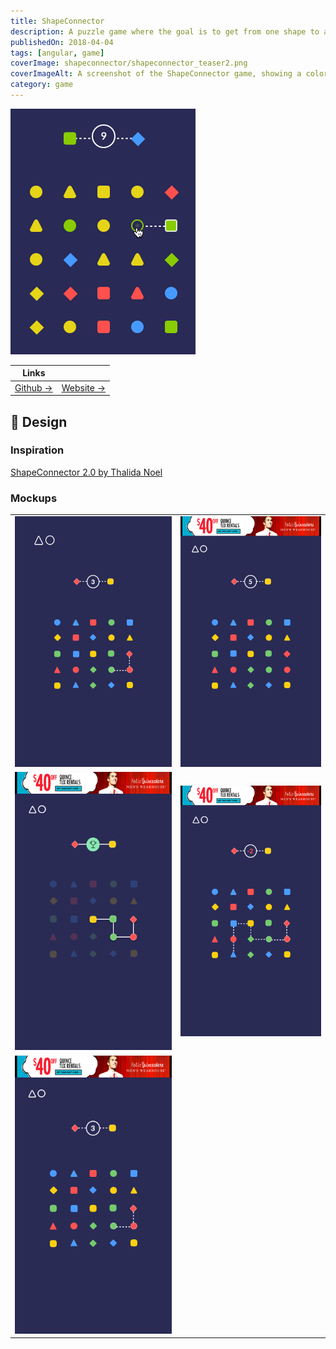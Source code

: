 ```yaml
---
title: ShapeConnector
description: A puzzle game where the goal is to get from one shape to another in a specified amount of moves.
publishedOn: 2018-04-04
tags: [angular, game]
coverImage: shapeconnector/shapeconnector_teaser2.png
coverImageAlt: A screenshot of the ShapeConnector game, showing a colorful grid with various shapes
category: game
---
```


![gameplay.gif](shapeconnector/gameplay.gif)

| Links | |
| ------ | ------- |
| [Github →](https://github.com/thalida/ShapeConnector) | [Website →](http://thalida.github.io/shapeconnector/) |


## 🎨 Design


### Inspiration

[ShapeConnector 2.0 by Thalida Noel](https://dribbble.com/thalida/collections/601739-ShapeConnector-2-0)


### Mockups

| | |
| ------ | ------- |
| ![shapeconnector_teaser2.png](shapeconnector/shapeconnector_teaser2.png) | ![Freeplay.png](shapeconnector/Freeplay.png) |
| ![Freeplay: Finished.png](shapeconnector/Freeplay_Finished.png) | ![Freeplay: Moved too many.png](shapeconnector/Freeplay_Moved_too_many.png) |
| ![Freeplay: Moved.png](shapeconnector/Freeplay_Moved.png) | |

